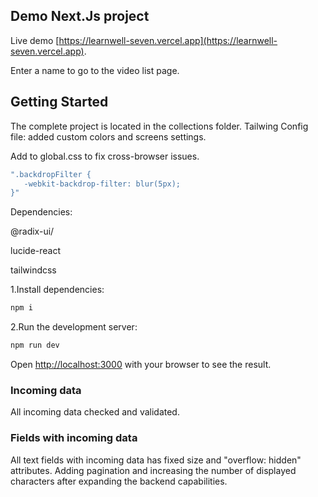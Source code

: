 ## Demo Next.Js project


Live demo [https://learnwell-seven.vercel.app](https://learnwell-seven.vercel.app).

Enter a name to go to the video list page.


## Getting Started


The complete project is located in the collections folder. Tailwing Config file: added custom colors and screens settings.

Add to global.css to fix cross-browser issues.
```sh
".backdropFilter {
   -webkit-backdrop-filter: blur(5px);
}"
```


Dependencies:

  @radix-ui/

  lucide-react

  tailwindcss


1.Install dependencies:

```bash
npm i
```

2.Run the development server:

```bash
npm run dev
```

Open [http://localhost:3000](http://localhost:3000) with your browser to see the result.


### Incoming data


All incoming data checked and validated.


### Fields with incoming data


All text fields with incoming data has fixed size and "overflow: hidden" attributes. Adding pagination and increasing the number of displayed characters after expanding the backend capabilities.


